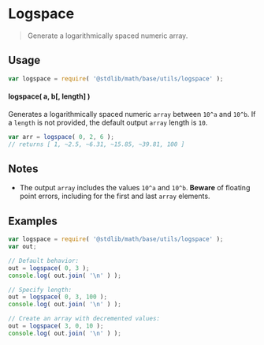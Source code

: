# Logspace

> Generate a logarithmically spaced numeric array.

<!-- <usage> -->

## Usage

``` javascript
var logspace = require( '@stdlib/math/base/utils/logspace' );
```

#### logspace( a, b\[, length\] )

Generates a logarithmically spaced numeric `array` between `10^a` and `10^b`. If a `length` is not provided, the default output `array` length is `10`.

``` javascript
var arr = logspace( 0, 2, 6 );
// returns [ 1, ~2.5, ~6.31, ~15.85, ~39.81, 100 ]
```

<!-- </usage> -->

<!-- <notes> -->

## Notes

* The output `array` includes the values `10^a` and `10^b`. __Beware__ of floating point errors, including for the first and last `array` elements.

<!-- </notes> -->

<!-- <examples> -->

## Examples

``` javascript
var logspace = require( '@stdlib/math/base/utils/logspace' );
var out;

// Default behavior:
out = logspace( 0, 3 );
console.log( out.join( '\n' ) );

// Specify length:
out = logspace( 0, 3, 100 );
console.log( out.join( '\n' ) );

// Create an array with decremented values:
out = logspace( 3, 0, 10 );
console.log( out.join( '\n' ) );
```

<!-- </examples> -->

<!-- <links> -->

[logspace-numpy]: http://www.mathworks.com/help/matlab/ref/logspace.html
[logspace-matlab]: http://docs.scipy.org/doc/numpy/reference/generated/numpy.logspace.html

<!-- </links> -->
